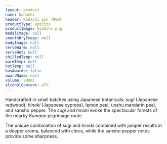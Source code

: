 ```yaml
---
layout: product
name: kodachi
header: Kodachi gin 700ml
productType: spirits
productImage: kodachi.png
medalImage: null
smoothDryImage: null
bodyImage: null
serveWarm: null
serveHot: null
chilledTemp: null
warmTemp: null
hotTemp: null
hasAwards: false
awardName: null
volume: 700ml
alcoholContent: 47%
---
```


Handcrafted in small batches using Japanese botanicals: <i>sugi</i> (Japanese redwood), <i>hinoki</i> (Japanese cypress), lemon peel, unshu mandarin peel, and sansho pepper. The <i>sugi</i> and <i>hinoki</i> evoke the spectacular forests of the nearby <i>Kumano</i> pilgrimage route.  

The unique combination of sugi and hinoki combined with juniper results in a deeper aroma, balanced with citrus, while the sansho pepper notes provide some sharpness.  
